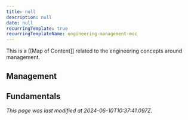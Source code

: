```yaml
---
title: null
description: null
date: null
recurringTemplate: true
recurringTemplateName: engineering-management-moc
---
```


This is a [[Map of Content]] related to the engineering concepts around management.

## Management

## Fundamentals

_This page was last modified at 2024-06-10T10:37:41.097Z_.

